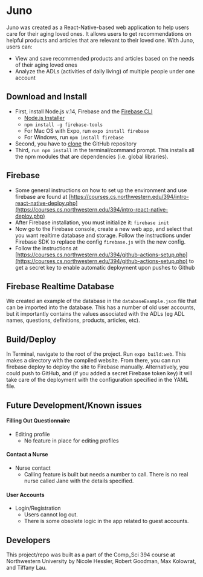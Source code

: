 # Juno
Juno was created as a React-Native-based web application to help users care for their aging loved ones. It allows users to get recommendations on helpful products and articles that are relevant to their loved one. With Juno, users can:
* View and save recommended products and articles based on the needs of their aging loved ones
* Analyze the ADLs (activities of daily living) of multiple people under one account

## Download and Install
* First, install Node.js v.14, Firebase and the [Firebase CLI](https://courses.cs.northwestern.edu/394/intro-react-native-deploy.php)
    * [Node.js Installer](https://nodejs.org/en/)
    * `npm install -g firebase-tools`
    * For Mac OS with Expo, run `expo install firebase`
    * For Windows, run `npm install firebase`
* Second, you have to [clone](https://docs.github.com/en/github/creating-cloning-and-archiving-repositories/cloning-a-repository) the GitHub repository
* Third, `run npm install` in the terminal/command prompt. This installs all the npm modules that are dependencies (i.e. global libraries).

## Firebase
* Some general instructions on how to set up the environment and use firebase are found at [https://courses.cs.northwestern.edu/394/intro-react-native-deploy.php](https://courses.cs.northwestern.edu/394/intro-react-native-deploy.php)
* After Firebase installation, you must initialize it: `firebase init`
* Now go to the Firebase console, create a new web app, and select that you want realtime database and storage. Follow the instructions under Firebase SDK to replace the config `firebase.js` with the new config.
* Follow the instructions at [https://courses.cs.northwestern.edu/394/github-actions-setup.php](https://courses.cs.northwestern.edu/394/github-actions-setup.php) to get a secret key to enable automatic deployment upon pushes to Github

## Firebase Realtime Database
We created an example of the database in the `databaseExample.json` file that can be imported into the database. This has a number of old user accounts, but it importantly contains the values associated with the ADLs (eg ADL names, questions, definitions, products, articles, etc).

## Build/Deploy
In Terminal, navigate to the root of the project. Run `expo build:web`. This makes a directory with the compiled website. From there, you can run firebase deploy to deploy the site to Firebase manually. Alternatively, you could push to GitHub, and (if you added a secret Firebase token key) it will take care of the deployment with the configuration specified in the YAML file.

## Future Development/Known issues
#### Filling Out Questionnaire
* Editing profile 
    * No feature in place for editing profiles
#### Contact a Nurse
* Nurse contact
    * Calling feature is built but needs a number to call. There is no real nurse called Jane with the details specified.
#### User Accounts
* Login/Registration
    * Users cannot log out.
    * There is some obsolete logic in the app related to guest accounts.

## Developers
This project/repo was built as a part of the Comp_Sci 394 course at Northwestern University by Nicole Hessler, Robert Goodman, Max Kolowrat, and Tiffany Lau.
 

